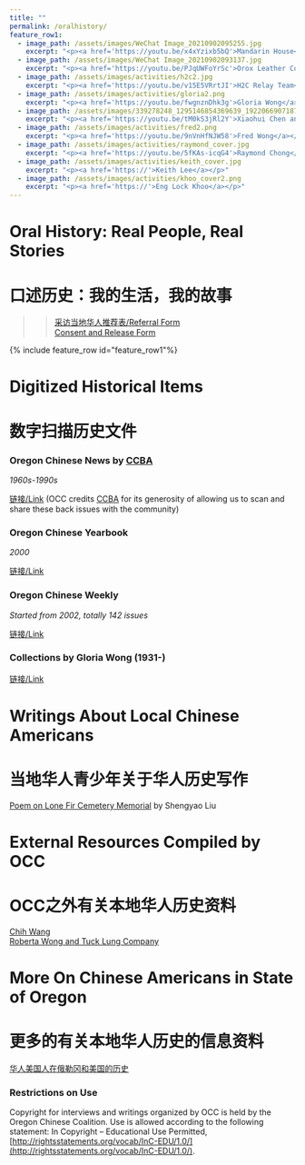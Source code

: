 ```yaml
---
title: ""
permalink: /oralhistory/
feature_row1:
  - image_path: /assets/images/WeChat Image_20210902095255.jpg
    excerpt: "<p><a href='https://youtu.be/x4xYzixb5bQ'>Mandarin House</a></p>"
  - image_path: /assets/images/WeChat Image_20210902093137.jpg
    excerpt: "<p><a href='https://youtu.be/PJqUWFoYrSc'>Orox Leather Co.</a></p>"
  - image_path: /assets/images/activities/h2c2.jpg
    excerpt: "<p><a href='https://youtu.be/v15E5VRrtJI'>H2C Relay Team</a></p>"  
  - image_path: /assets/images/activities/gloria2.png
    excerpt: "<p><a href='https://youtu.be/fwgnznDhk3g'>Gloria Wong</a></p>"
  - image_path: /assets/images/339278248_1295146854369639_1922066907187848118_n.jpg
    excerpt: "<p><a href='https://youtu.be/tM0kS3jRl2Y'>Xiaohui Chen and Dick Lee</a></p>"  
  - image_path: /assets/images/activities/fred2.png
    excerpt: "<p><a href='https://youtu.be/9nVnHfNJW58'>Fred Wong</a></p>"  
  - image_path: /assets/images/activities/raymond_cover.jpg
    excerpt: "<p><a href='https://youtu.be/5fKAs-icqG4'>Raymond Chong</a></p>"  
  - image_path: /assets/images/activities/keith_cover.jpg
    excerpt: "<p><a href='https://'>Keith Lee</a></p>"  
  - image_path: /assets/images/activities/khoo_cover2.png
    excerpt: "<p><a href='https://'>Eng Lock Khoo</a></p>"  
---
```


# Oral History: Real People, Real Stories  
# 口述历史：我的生活，我的故事  

>> [采访当地华人推荐表/Referral Form](https://docs.google.com/forms/d/e/1FAIpQLSconI7lF4QMz0Wvl34UQhkkMm9pq6PuIGGvP7Ek3Ie8dzvU9A/viewform?usp=sf_link)  
>> [Consent and Release Form](/assets/pdf/yl_consent_form.pdf)  

{% include feature_row id="feature_row1"%}

# Digitized Historical Items  
# 数字扫描历史文件

### Oregon Chinese News by [CCBA](https://www.oregonccba.org/)  
*1960s-1990s*  

[链接/Link](https://drive.google.com/drive/folders/1AO03EpWTiDp0k9WeDs5YUbeKdD5tFyYq?usp=sharing) (OCC credits [CCBA](https://www.oregonccba.org/) for its generosity of allowing us to scan and share these back issues with the community)

### Oregon Chinese Yearbook  
*2000*  

[链接/Link](https://drive.google.com/drive/folders/1__pvMQ_NXImhNsE18miV_etbNID22v88?usp=share_link)

### Oregon Chinese Weekly  
*Started from 2002, totally 142 issues*  

[链接/Link](https://drive.google.com/drive/folders/1eoLxIgVktWmfncXqZL1oPravcijtQO07?usp=sharing)

### Collections by Gloria Wong (1931-)

[链接/Link](https://drive.google.com/drive/folders/1L6SOWZnpL_NRDsofwVmAzfuN2_LQ5dI-?usp=sharing)

# Writings About Local Chinese Americans  
# 当地华人青少年关于华人历史写作  

[Poem on Lone Fir Cemetery Memorial](/assets/pdf/shengyao.pdf) by Shengyao Liu

# External Resources Compiled by OCC  
# OCC之外有关本地华人历史资料  

[Chih Wang](http://scarc.library.oregonstate.edu/omeka/exhibits/show/oralhistory/item/33806)  
[Roberta Wong and Tuck Lung Company](https://theimmigrantstory.org/artist-invites-viewers-to-think/)  

# More On Chinese Americans in State of Oregon  
# 更多的有关本地华人历史的信息资料  

[华人美国人在俄勒冈和美国的历史](https://pdxchinese.org/resources/benefits_resources/chinese-american/)

### Restrictions on Use

Copyright for interviews and writings organized by OCC is held by the Oregon Chinese Coalition. Use is allowed according to the following statement: In Copyright – Educational Use Permitted, [http://rightsstatements.org/vocab/InC-EDU/1.0/](http://rightsstatements.org/vocab/InC-EDU/1.0/).
